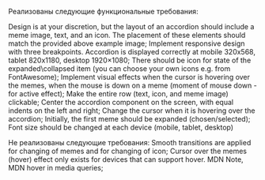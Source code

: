 Реализованы следующие функциональные требования:

Design is at your discretion, but the layout of an accordion should include a meme image, text, and an icon. The placement of these elements should match the provided above example image;
Implement responsive design with three breakpoints. Accordion is displayed correctly at mobile 320x568, tablet 820x1180, desktop 1920×1080;
There should be icon for state of the expanded\collapsed item (you can choose your own icons e.g. from FontAwesome);
Implement visual effects when the cursor is hovering over the memes, when the mouse is down on a meme (moment of mouse down - for active effect);
Make the entire row (text, icon, and meme image) clickable;
Center the accordion component on the screen, with equal indents on the left and right;
Change the cursor when it is hovering over the accordion;
Initially, the first meme should be expanded (chosen/selected);
Font size should be changed at each device (mobile, tablet, desktop)

Не реализованы следующие требования:
Smooth transitions are applied for changing of memes and for changing of icon;
Cursor over the memes (hover) effect only exists for devices that can support hover. MDN Note, MDN hover in media queries;
